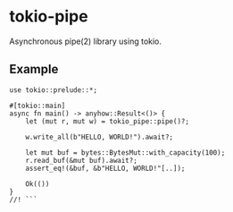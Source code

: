 # tokio-pipe

Asynchronous pipe(2) library using tokio.

## Example

```
use tokio::prelude::*;

#[tokio::main]
async fn main() -> anyhow::Result<()> {
    let (mut r, mut w) = tokio_pipe::pipe()?;

    w.write_all(b"HELLO, WORLD!").await?;

    let mut buf = bytes::BytesMut::with_capacity(100);
    r.read_buf(&mut buf).await?;
    assert_eq!(&buf, &b"HELLO, WORLD!"[..]);

    Ok(())
}
//! ```

